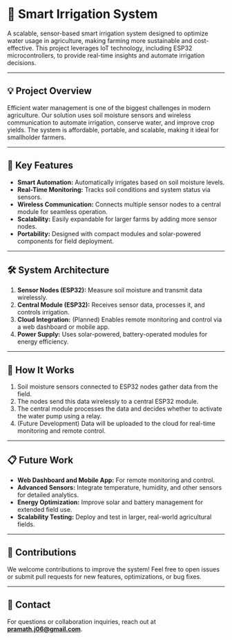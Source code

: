 # 🌾 Smart Irrigation System  

A scalable, sensor-based smart irrigation system designed to optimize water usage in agriculture, making farming more sustainable and cost-effective. This project leverages IoT technology, including ESP32 microcontrollers, to provide real-time insights and automate irrigation decisions.  

---

## 💡 Project Overview  
Efficient water management is one of the biggest challenges in modern agriculture. Our solution uses soil moisture sensors and wireless communication to automate irrigation, conserve water, and improve crop yields. The system is affordable, portable, and scalable, making it ideal for smallholder farmers.  

---

## 🌟 Key Features  
- **Smart Automation:** Automatically irrigates based on soil moisture levels.  
- **Real-Time Monitoring:** Tracks soil conditions and system status via sensors.  
- **Wireless Communication:** Connects multiple sensor nodes to a central module for seamless operation.  
- **Scalability:** Easily expandable for larger farms by adding more sensor nodes.  
- **Portability:** Designed with compact modules and solar-powered components for field deployment.  

---

## 🛠️ System Architecture  
1. **Sensor Nodes (ESP32):** Measure soil moisture and transmit data wirelessly.  
2. **Central Module (ESP32):** Receives sensor data, processes it, and controls irrigation.  
3. **Cloud Integration:** (Planned) Enables remote monitoring and control via a web dashboard or mobile app.  
4. **Power Supply:** Uses solar-powered, battery-operated modules for energy efficiency.  

---

## 🚀 How It Works  
1. Soil moisture sensors connected to ESP32 nodes gather data from the field.  
2. The nodes send this data wirelessly to a central ESP32 module.  
3. The central module processes the data and decides whether to activate the water pump using a relay.  
4. (Future Development) Data will be uploaded to the cloud for real-time monitoring and remote control.  

---

## 📋 Future Work  
- **Web Dashboard and Mobile App:** For remote monitoring and control.  
- **Advanced Sensors:** Integrate temperature, humidity, and other sensors for detailed analytics.  
- **Energy Optimization:** Improve solar and battery management for extended field use.  
- **Scalability Testing:** Deploy and test in larger, real-world agricultural fields.  

---

## 🤝 Contributions  
We welcome contributions to improve the system! Feel free to open issues or submit pull requests for new features, optimizations, or bug fixes.  

---

## 📧 Contact  
For questions or collaboration inquiries, reach out at **pramath.j06@gmail.com**.  
